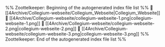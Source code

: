 %% Zoottelkeeper: Beginning of the autogenerated index file list  %%
📄 [[4Archive/Collegium-webseite/Collegium_Webseite|Collegium_Webseite]]
📄 [[4Archive/Collegium-webseite/collegium-webseite-1.png|collegium-webseite-1.png]]
📄 [[4Archive/Collegium-webseite/collegium-webseite-2.png|collegium-webseite-2.png]]
📄 [[4Archive/Collegium-webseite/collegium-webseite-3.png|collegium-webseite-3.png]]
%% Zoottelkeeper: End of the autogenerated index file list  %%
